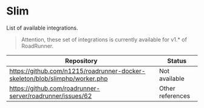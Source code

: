 # Slim
List of available integrations.

> Attention, these set of integrations is currently available for v1.* of RoadRunner.

Repository | Status
--- | ---
https://github.com/n1215/roadrunner-docker-skeleton/blob/slimphp/worker.php | Not available
https://github.com/roadrunner-server/roadrunner/issues/62 | Other references

